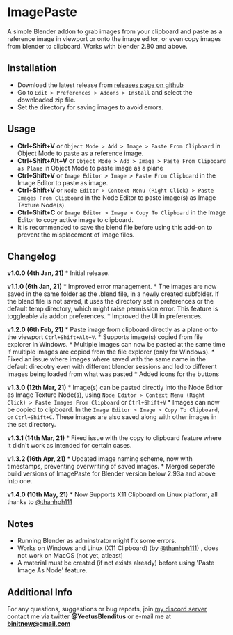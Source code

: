 ImagePaste
==

A simple Blender addon to grab images from your clipboard and paste as a reference image in viewport or onto the image editor, or even copy images from blender to clipboard.
Works with blender 2.80 and above.

Installation
--
* Download the latest release from [releases page on github](https://github.com/Yeetus3141/ImagePaste/releases/)
* Go to `Edit > Preferences > Addons > Install` and select the downloaded zip file.
* Set the directory for saving images to avoid errors.

Usage
--
* **Ctrl+Shift+V** or `Object Mode > Add > Image > Paste From Clipboard` in Object Mode to paste as a reference image.
* **Ctrl+Shift+Alt+V** or `Object Mode > Add > Image > Paste From Clipboard as Plane` in Object Mode to paste image as a plane
* **Ctrl+Shift+V** or `Image Editor > Image > Paste From Clipboard` in the Image Editor to paste as image.
* **Ctrl+Shift+V** or `Node Editor > Context Menu (Right Click) > Paste Images From Clipboard` in the Node Editor to paste image(s) as Image Texture Node(s).
* **Ctrl+Shift+C** or `Image Editor > Image > Copy To Clipboard` in the Image Editor to copy active image to clipboard.
* It is recommended to save the blend file before using this add-on to prevent the misplacement of image files.

Changelog
--
**v1.0.0 (4th Jan, 21)** 
	* Initial release.

**v1.1.0 (6th Jan, 21)** 
	* Improved error management.
	* The images are now saved in the same folder as the .blend file, in a newly created subfolder. If the blend file is not saved, it uses the directory set in preferences or the default temp directory, which might raise permission error. This feature is toggleable via addon preferences.
	* Improved the UI in preferences.

**v1.2.0 (6th Feb, 21)**
	* Paste image from clipboard directly as a plane onto the viewport `Ctrl+Shift+Alt+V`.
	* Supports image(s) copied from file explorer in Windows.
	* Multiple images can now be pasted at the same time if multiple images are copied from the file explorer (only for Windows).
	* Fixed an issue where images where saved with the same name in the default direcotry even with different blender sessions and led to different images being loaded from what was pasted
	* Added icons for the buttons

**v1.3.0 (12th Mar, 21)**
	* Image(s) can be pasted directly into the Node Editor as Image Texture Node(s), using `Node Editor > Context Menu (Right Click) > Paste Images From Clipboard` or `Ctrl+Shift+V`
	* Images can now be copied to clipboard. In the `Image Editor > Image > Copy To Clipboard`, or `Ctrl+Shift+C`. These images are also saved along with other images in the set directory.

**v1.3.1 (14th Mar, 21)**
	* Fixed issue with the copy to clipboard feature where it didn't work as intended for certain cases.

**v1.3.2 (16th Apr, 21)**
	* Updated image naming scheme, now with timestamps, preventing overwriting of saved images.
	* Merged seperate build versions of ImagePaste for Blender version below 2.93a and above into one. 
	
**v1.4.0 (10th May, 21)**
	* Now Supports X11 Clipboard on Linux platform, all thanks to [@thanhph111](https://github.com/thanhph111) 

Notes
--
* Running Blender as adminstrator might fix some errors.
* Works on Windows and Linux (X11 Clipboard) (by [@thanhph111](https://github.com/thanhph111)) , does not work on MacOS (not yet, atleast) 
* A material must be created (if not exists already) before using 'Paste Image As Node' feature.

Additional Info
--
For any questions, suggestions or bug reports, join [my discord server](https://discord.gg/G8ajxwQuYT) contact me via twitter **@YeetusBlenditus** or e-mail me at **binitnew@gmail.com**
